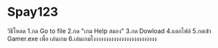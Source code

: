 # Spay123
วิธีโหลด
1.กด Go to file
2.กด "เกม Help สมอง"
3.กด Dowload
4.แตกไฟล์
5.กดเข้า Gamer.exe เพื่อ เล่นเกม
6.เล่นเกมไงงงงงงงงงงงงงงงงงงงงงงงงง
